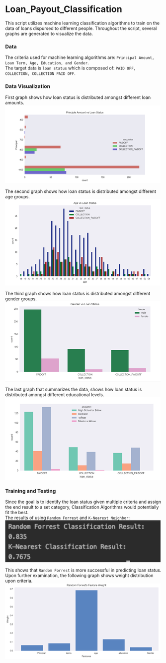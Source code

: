 # Loan_Payout_Classification
This script utilizes machine learning classification algorithms to train on the data of loans dispursed to different people. 
Throughout the script, several graphs are generated to visualize the data. 

### Data
The criteria used for machine learning algorithms are: `Principal Amount, Loan Term, Age, Education, and Gender`.
</br>
The target data is `loan status` which is composed of: `PAID OFF, COLLECTION, COLLECTION PAID OFF`.

### Data Visualization
First graph shows how loan status is distributed amongst different loan amounts. 
<img src="img/Figure_1.png" width="500">

The second graph shows how loan status is distributed amongst different age groups. 
<img src="img/Figure_2.png" width="500">

The third graph shows how loan status is distributed amongst different gender groups. 
<img src="img/Figure_3.png" width="500">

The last graph that summarizes the data, shows how loan status is distributed amongst
different educational levels. 
<img src="img/Figure_4.png" width="500">

### Training and Testing
Since the goal is to identify the loan status given multiple criteria and assign the end result to a set category, 
Classification Algorithms would potentially fit the best. 
</br>
The results of using `Random Forrest` and `K-Nearest Neighbor`: 
<img src="img/Figure_6.png" width="500">

This shows that `Random Forrest` is more successful in predicting loan status. 
Upon further examination, the following graph shows weight distribution upon criteria. 
</br>
<img src="img/Figure_5.png" width="500">
